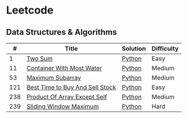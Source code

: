 # Leetcode

## Data Structures & Algorithms

| # | Title | Solution | Difficulty |
|---| ----- | -------- | ---------- |
|1|[Two Sum](https://leetcode.com/problems/two-sum/description/) | [Python](./algorithms/twoSum/twoSum.py) |Easy|
|11|[Container With Most Water](https://leetcode.com/problems/container-with-most-water/description/) | [Python](./algorithms/containerWithMostWater/containerWithMostWater.py) |Medium|
|53|[Maximum Subarray](https://leetcode.com/problems/maximum-subarray/) | [Python](./algorithms/maximumSubArray/maximumSubArray.py)|Medium|
|121|[Best Time to Buy And Sell Stock](https://leetcode.com/problems/best-time-to-buy-and-sell-stock/) | [Python](./algorithms/bestTimeToBuyAndSellStock/bestTimetoBuyAndSellStock.py) |Easy|
|238|[Product Of Array Except Self](https://leetcode.com/problems/product-of-array-except-self/) | [Python](./algorithms/productOfArrayExceptSelf/productOfArrayExceptSelf.py) |Medium|
|239|[Sliding Window Maximum](https://leetcode.com/problems/sliding-window-maximum/description/) | [Python](./algorithms/slidingWindowMaximum/slidingWindowMaximum.py) |Hard|
